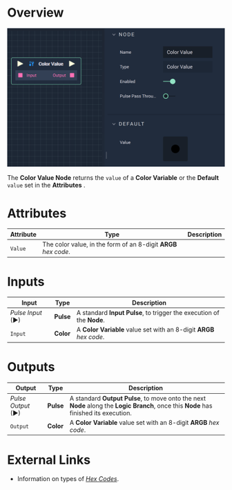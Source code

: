 # Overview

![The Color Value Node.](../../.gitbook/assets/colorvalue.png)

The **Color Value Node** returns the `value` of a **Color Variable** or the **Default** `value` set in the **Attributes** .

# Attributes

|Attribute|Type|Description|
|---|---|---|
|`Value`|The color value, in the form of an 8-digit **ARGB** *hex code*.

# Inputs

|Input|Type|Description|
|---|---|---|
|*Pulse Input* (►)|**Pulse**|A standard **Input Pulse**, to trigger the execution of the **Node**.|
|`Input`|**Color**|A **Color Variable** value set with an 8-digit **ARGB** *hex code*.|

# Outputs

|Output|Type|Description|
|---|---|---|
|*Pulse Output* (►)|**Pulse**|A standard **Output Pulse**, to move onto the next **Node** along the **Logic Branch**, once this **Node** has finished its execution.|
|`Output`|**Color**|A **Color Variable** value set with an 8-digit **ARGB** *hex code*.|


# External Links

* Information on types of [*Hex Codes*](https://www.color-hex.com/).